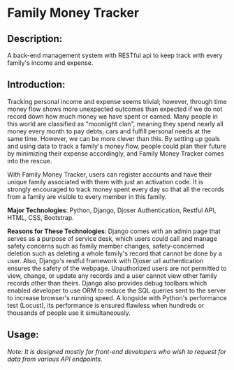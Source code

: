 # Family Money Tracker

## Description:

A back-end management system with RESTful api to keep track with every family's income and expense.

## Introduction:

Tracking personal income and expense seems trivial; however, through time money flow shows more unexpected outcomes than expected
if we do not record down how much money we have spent or earned. Many people in this world are classified as "moonlight clan", meaning
they spend nearly all money every month to pay debts, cars and fulfill personal needs at the same time. However, we can be more clever
than this. By setting up goals and using data to track a family's money flow, people could plan their future by minimizing their expense accordingly,
and Family Money Tracker comes into the rescue.

With Family Money Tracker, users can register accounts and have their unique family associated with them with just an activation code.
It is strongly encouraged to track money spent every day so that all the records from a family are visible to every member in this family.

**Major Technologies**: Python, Django, Djoser Authentication, Restful API, HTML, CSS, Bootstrap.

**Reasons for These Technologies**: Django comes with an admin page that serves as a purpose of service desk, which users could call and manage safety concerns
such as family member changes, safety-concerned deletion such as deleting a whole family's record that cannot be done
by a user. Also, Django's restful framework with Djoser url authentication ensures the safety of the webpage. Unauthorized users are not
permitted to view, change, or update any records and a user cannot view other family records other than theirs. Django also provides debug
toolbars which enabled developer to use ORM to reduce the SQL queries sent to the server to increase browser's running speed. A
longside with Python's performance test (Locust), its performance is ensured flawless when hundreds or thousands of people use it simultaneously.

## Usage:

_Note: It is designed mostly for front-end developers who wish to request for data from various API endpoints._

